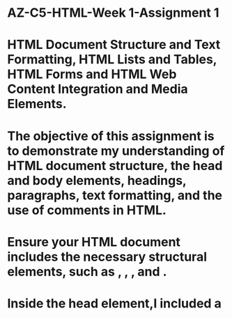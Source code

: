 # AZ-C5-HTML-Week 1-Assignment 1
# HTML Document Structure and Text Formatting, HTML Lists and Tables, HTML Forms and HTML Web Content Integration and Media Elements.
# The objective of this assignment is to demonstrate my understanding of HTML document structure, the head and body elements, headings, paragraphs, text formatting, and the use of comments in HTML.      
# Ensure your HTML document includes the necessary structural elements, such as <!DOCTYPE html>, <html>, <head>, and <body>.
# Inside the head element,I included a <title> element with a descriptive title for my webpage. Also included a favicon and a few metadata for your document.
# Inside the body element, I created the main content of my webpage which included,
# The appropriate use of heading tags (e.g., <h1>, <h2>, <h3>) to structure my content. I also created at least two levels of headings.
# I also wrote at least two paragraphs of text in the body of my webpage and ensured that they are well-structured and informative.
# I applied text formatting to my content using HTML tags. For example, made some text bold, italic, underlined specific parts of my paragraphs and applied other formatting tags to my paragraphs.
# I included comments in my HTML code to explain the purpose and structure of different sections of my document and used comments to describe my headings, paragraphs, and other significant elements.
# Finally, I double-checked my HTML file for any errors or typos.
